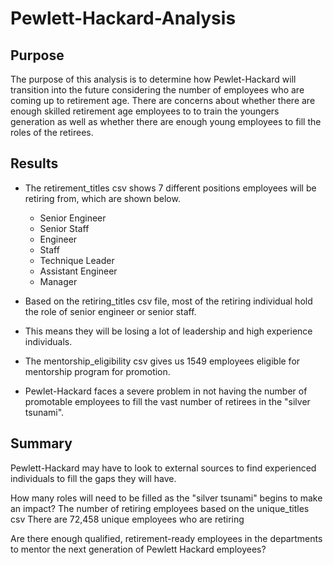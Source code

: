 # Pewlett-Hackard-Analysis
## Purpose

The purpose of this analysis is to determine how Pewlet-Hackard will transition into the future considering the number of employees who are coming up to retirement age. There are concerns about whether there are enough skilled retirement age employees to to train the youngers generation as well as whether there are enough young employees to fill the roles of the retirees.

## Results

* The retirement_titles csv shows 7 different positions employees will be retiring from, which are shown below.
  - Senior Engineer
  - Senior Staff
  - Engineer
  - Staff
  - Technique Leader
  - Assistant Engineer
  - Manager

* Based on the retiring_titles csv file, most of the retiring individual hold the role of senior engineer or senior staff. 
* This means they will be losing a lot of leadership and high experience individuals.
* The mentorship_eligibility csv gives us 1549 employees eligible for mentorship program for promotion.
* Pewlet-Hackard faces a severe problem in not having the number of promotable employees to fill the vast number of retirees in   the "silver tsunami".
 
 ## Summary
 
Pewlett-Hackard may have to look to external sources to find experienced individuals to fill the gaps they will have.
 
How many roles will need to be filled as the "silver tsunami" begins to make an impact?
The number of retiring employees based on the unique_titles csv There are 72,458 unique employees who are retiring
 
Are there enough qualified, retirement-ready employees in the departments to mentor the next generation of Pewlett Hackard employees?
